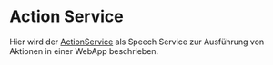 # Action Service


Hier wird der [ActionService](./ActionService.md) als Speech Service zur Ausführung von Aktionen in einer WebApp beschrieben.
